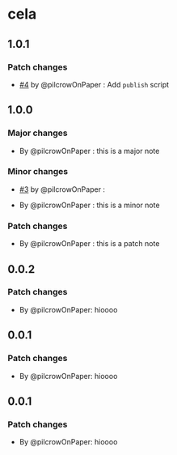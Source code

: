 # cela

## 1.0.1

### Patch changes

- [#4](https://github.com/pilcrowOnPaper/cela/pull/4) by @pilcrowOnPaper : Add `publish` script

## 1.0.0

### Major changes

- By @pilcrowOnPaper : this is a major note

### Minor changes

- [#3](https://github.com/pilcrowOnPaper/cela/pull/3) by @pilcrowOnPaper :

- By @pilcrowOnPaper : this is a minor note

### Patch changes

- By @pilcrowOnPaper : this is a patch note

## 0.0.2

### Patch changes

- By @pilcrowOnPaper: hioooo

## 0.0.1

### Patch changes

- By @pilcrowOnPaper: hioooo

## 0.0.1

### Patch changes

- By @pilcrowOnPaper: hioooo
